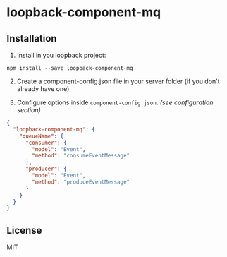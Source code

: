 # loopback-component-mq

## Installation

1. Install in you loopback project:

  `npm install --save loopback-component-mq`

2. Create a component-config.json file in your server folder (if you don't already have one)

3. Configure options inside `component-config.json`. *(see configuration section)*

  ```json
  {
    "loopback-component-mq": {
      "queueName": {
        "consumer": {
          "model": "Event",
          "method": "consumeEventMessage"
        },
        "producer": {
          "model": "Event",
          "method": "produceEventMessage"
        }
      }
    }
  }
  ```

## License

MIT 
